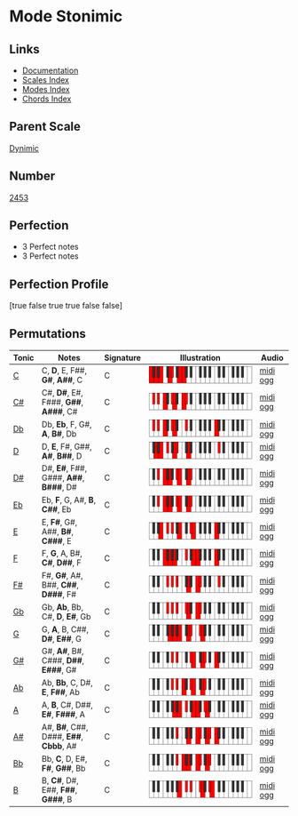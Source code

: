 # Mode Stonimic

## Links

- [Documentation](index.md)
- [Scales Index](Scales.md)
- [Modes Index](Modes.md)
- [Chords Index](Chords.md)

## Parent Scale

[Dynimic](ScaleDynimic.md)

## Number

[2453](https://ianring.com/musictheory/scales/2453)

## Perfection

- 3 Perfect notes
- 3 Perfect notes

## Perfection Profile

[true false true true false false]

## Permutations

| Tonic | Notes | Signature | Illustration | Audio |
|-------|-------|-----------|--------------|-------|
| [C](ModeCNaturalStonimic.md) | C, **D**, E, F##, **G#**, **A##**, C | C | ![CNaturalStonimic](ModeCNaturalStonimic.png) | [midi](ModeCNaturalStonimic.mid) [ogg](ModeCNaturalStonimic.ogg) |
| [C#](ModeCSharpStonimic.md) | C#, **D#**, E#, F###, **G##**, **A###**, C# | C | ![CSharpStonimic](ModeCSharpStonimic.png) | [midi](ModeCSharpStonimic.mid) [ogg](ModeCSharpStonimic.ogg) |
| [Db](ModeDFlatStonimic.md) | Db, **Eb**, F, G#, **A**, **B#**, Db | C | ![DFlatStonimic](ModeDFlatStonimic.png) | [midi](ModeDFlatStonimic.mid) [ogg](ModeDFlatStonimic.ogg) |
| [D](ModeDNaturalStonimic.md) | D, **E**, F#, G##, **A#**, **B##**, D | C | ![DNaturalStonimic](ModeDNaturalStonimic.png) | [midi](ModeDNaturalStonimic.mid) [ogg](ModeDNaturalStonimic.ogg) |
| [D#](ModeDSharpStonimic.md) | D#, **E#**, F##, G###, **A##**, **B###**, D# | C | ![DSharpStonimic](ModeDSharpStonimic.png) | [midi](ModeDSharpStonimic.mid) [ogg](ModeDSharpStonimic.ogg) |
| [Eb](ModeEFlatStonimic.md) | Eb, **F**, G, A#, **B**, **C##**, Eb | C | ![EFlatStonimic](ModeEFlatStonimic.png) | [midi](ModeEFlatStonimic.mid) [ogg](ModeEFlatStonimic.ogg) |
| [E](ModeENaturalStonimic.md) | E, **F#**, G#, A##, **B#**, **C###**, E | C | ![ENaturalStonimic](ModeENaturalStonimic.png) | [midi](ModeENaturalStonimic.mid) [ogg](ModeENaturalStonimic.ogg) |
| [F](ModeFNaturalStonimic.md) | F, **G**, A, B#, **C#**, **D##**, F | C | ![FNaturalStonimic](ModeFNaturalStonimic.png) | [midi](ModeFNaturalStonimic.mid) [ogg](ModeFNaturalStonimic.ogg) |
| [F#](ModeFSharpStonimic.md) | F#, **G#**, A#, B##, **C##**, **D###**, F# | C | ![FSharpStonimic](ModeFSharpStonimic.png) | [midi](ModeFSharpStonimic.mid) [ogg](ModeFSharpStonimic.ogg) |
| [Gb](ModeGFlatStonimic.md) | Gb, **Ab**, Bb, C#, **D**, **E#**, Gb | C | ![GFlatStonimic](ModeGFlatStonimic.png) | [midi](ModeGFlatStonimic.mid) [ogg](ModeGFlatStonimic.ogg) |
| [G](ModeGNaturalStonimic.md) | G, **A**, B, C##, **D#**, **E##**, G | C | ![GNaturalStonimic](ModeGNaturalStonimic.png) | [midi](ModeGNaturalStonimic.mid) [ogg](ModeGNaturalStonimic.ogg) |
| [G#](ModeGSharpStonimic.md) | G#, **A#**, B#, C###, **D##**, **E###**, G# | C | ![GSharpStonimic](ModeGSharpStonimic.png) | [midi](ModeGSharpStonimic.mid) [ogg](ModeGSharpStonimic.ogg) |
| [Ab](ModeAFlatStonimic.md) | Ab, **Bb**, C, D#, **E**, **F##**, Ab | C | ![AFlatStonimic](ModeAFlatStonimic.png) | [midi](ModeAFlatStonimic.mid) [ogg](ModeAFlatStonimic.ogg) |
| [A](ModeANaturalStonimic.md) | A, **B**, C#, D##, **E#**, **F###**, A | C | ![ANaturalStonimic](ModeANaturalStonimic.png) | [midi](ModeANaturalStonimic.mid) [ogg](ModeANaturalStonimic.ogg) |
| [A#](ModeASharpStonimic.md) | A#, **B#**, C##, D###, **E##**, **Cbbb**, A# | C | ![ASharpStonimic](ModeASharpStonimic.png) | [midi](ModeASharpStonimic.mid) [ogg](ModeASharpStonimic.ogg) |
| [Bb](ModeBFlatStonimic.md) | Bb, **C**, D, E#, **F#**, **G##**, Bb | C | ![BFlatStonimic](ModeBFlatStonimic.png) | [midi](ModeBFlatStonimic.mid) [ogg](ModeBFlatStonimic.ogg) |
| [B](ModeBNaturalStonimic.md) | B, **C#**, D#, E##, **F##**, **G###**, B | C | ![BNaturalStonimic](ModeBNaturalStonimic.png) | [midi](ModeBNaturalStonimic.mid) [ogg](ModeBNaturalStonimic.ogg) |
